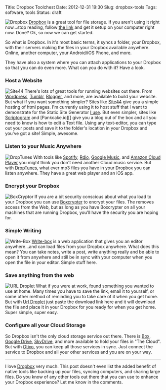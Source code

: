 Title: Dropbox Toolchest
Date: 2012-12-31 19:30
Slug: dropbox-tools
Tags: software, tools
Status: draft

![Dropbox](|filename|../wp-content/uploads/dropbox.png "Dropbox alignright") [Dropbox][] is a great tool for file storage.  If you aren't using it right now...stop reading, follow [the link][Dropbox] and get it setup on your computer right now.  Done?  Ok, so now we can get started.

So what is Dropbox.  In it's most basic terms, it syncs a folder, your Dropbox, with their servers making the files in your Dropbox available anywhere.  Online, another computer, your Android/iOS Phone, and more.

They have also a system where you can attach applications to your Dropbox so that you can do even more.  What can you do with it? Have a look.

### Host a Website

![Site44](|filename|../images/2012/site44logo.png "Site44 alignright") There's lots of great tools for running websites out there. From [Wordpress](http://www.wordpress.com/), [Tumblr](http://tumblr.com/), [Blogger](http://www.blogger.com/), and more, are available to build your website.  But what if you want something simpler?  Sites like [Site44][] give you a simple hosting of html pages.  I'm currently using it to host stuff that I want to demonstrate for the Static Site Generator [I use][Pelican].  But even simpler, sites like [Scriptogram][] and [Pankcake.io][] give you a blog out of the box and all you need to know is how to edit a Text file.  Using any text-editor, you can type out your posts and save it to the folder's location in your Dropbox and you've got a site!  Simple, awesome.

### Listen to your Music Anywhere

![DropTunes](|filename|../images/2012/droptunes.png "DropTunes") With tools like [Spotify](http://spotify.com/), [Rdio](http://rdio.com/), [Google Music](http://music.google.com/), and [Amazon Cloud Player](http://www.amazon.com/gp/dmusic/marketing/CloudPlayerLaunchPage/) you might think you don't need another Cloud music service.  But with [DropTunes][], what ever mp3 files you have in your Dropbox you can listen anywhere.  They have a great web player and an iOS app.

### Encrypt your Dropbox

![BoxCryptor](|filename|../images/2012/boxcryptorlogo.png "BoxCryptor alignleft") If you are a bit security conscious about what you load to your Dropbox you can use [Boxcrypter][] to encrypt your files.  The removes access from the Web, but as long as you have Boxcrypter on all your machines that are running Dropbox, you'll have the security you are hoping for.

### Simple Writing

![Write-Box](|filename|../images/2012/writeboxlogo.png "Write-Box alignleft") [Write-box][] is a web application that gives you an editor anywhere...and can load files from your Dropbox anywhere.  What does this mean?  You can take notes, write a post, write anything really and be able to open it from anywhere and still be in sync with your computer when you open the file in your editor.  Simple stuff here.

### Save anything from the web

![URL Droplet](|filename|../images/2012/urldroplet.png "URL Droplet alignright") What if you were at work, found something you wanted to use at home.  Many times you have to save the link, email it to yourself, or some other method of reminding you to take care of it when you get home.  But with [Url Droplet](http://urldroplet.com/) just paste the download link here and it will download the file and place it in your Dropbox for you ready for when you get home.  Super simple, super easy.

### Configure all your Cloud Storage

So Dropbox isn't the only cloud storage service out there.  There is [Box][], [Google Drive][], [SkyDrive][], and more available to hold your files in "The Cloud".  But with [Otixo][], you can keep all those services in sync.  Just connect the service to Dropbox and all your other services and you are on your way.

---

I love [Dropbox][] very much.  This post doesn't even list the added benefit of native tools like backing up your files, syncing computers, and sharing large files. Do you know of any other tools out there that you can use to enhance your Dropbox experience? Let me know in the comments.


[Dropbox]: http://db.tt/oSx6Fxom
[Site44]: http://www.site44.com/
[Scriptogram]: http://scriptogr.am/
[Pancake.io]: http://pancake.io/
[Pelican]: http://github.com/getpelican/pelican/
[DropTunes]: http://droptun.es/
[Boxcrypter]: https://www.boxcryptor.com/
[Write-box]: https://write-box.appspot.com/
[Box]: http://box.com/
[Google Drive]: http://drive.google.com/
[SkyDrive]: http://skydrive.live.com/
[Otixo]: http://otixo.com/
